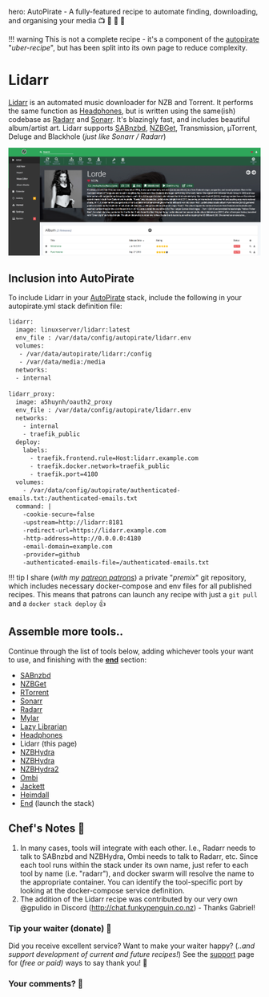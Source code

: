 hero: AutoPirate - A fully-featured recipe to automate finding, downloading, and organising your media 📺 🎥 🎵 📖

!!! warning
    This is not a complete recipe - it's a component of the [autopirate](/recipes/autopirate/) "_uber-recipe_", but has been split into its own page to reduce complexity.

# Lidarr

[Lidarr](https://lidarr.audio/) is an automated music downloader for NZB and Torrent. It performs the same function as [Headphones](/recipes/autopirate/headphones), but is written using the same(ish) codebase as [Radarr](/recipes/autopirate/radarr/) and [Sonarr](/recipes/autopirate/sonarr). It's blazingly fast, and includes beautiful album/artist art. Lidarr supports [SABnzbd](/recipes/autopirate/sabnzbd/), [NZBGet](/recipes/autopirate/nzbget/), Transmission, µTorrent, Deluge and Blackhole (_just like Sonarr / Radarr_)

![Lidarr Screenshot](../../images/lidarr.png)

## Inclusion into AutoPirate

To include Lidarr in your [AutoPirate](/recipes/autopirate/) stack, include the following in your autopirate.yml stack definition file:

````
lidarr:
  image: linuxserver/lidarr:latest
  env_file : /var/data/config/autopirate/lidarr.env
  volumes:
   - /var/data/autopirate/lidarr:/config
   - /var/data/media:/media
  networks:
  - internal

lidarr_proxy:
  image: a5huynh/oauth2_proxy
  env_file : /var/data/config/autopirate/lidarr.env
  networks:
    - internal
    - traefik_public
  deploy:
    labels:
      - traefik.frontend.rule=Host:lidarr.example.com
      - traefik.docker.network=traefik_public
      - traefik.port=4180
  volumes:
    - /var/data/config/autopirate/authenticated-emails.txt:/authenticated-emails.txt
  command: |
    -cookie-secure=false
    -upstream=http://lidarr:8181
    -redirect-url=https://lidarr.example.com
    -http-address=http://0.0.0.0:4180
    -email-domain=example.com
    -provider=github
    -authenticated-emails-file=/authenticated-emails.txt
````

!!! tip
    I share (_with my [patreon patrons](https://www.patreon.com/funkypenguin)_) a private "_premix_" git repository, which includes necessary docker-compose and env files for all published recipes. This means that patrons can launch any recipe with just a ```git pull``` and a ```docker stack deploy``` 👍

## Assemble more tools..

Continue through the list of tools below, adding whichever tools your want to use, and finishing with the **[end](/recipes/autopirate/end/)** section:

* [SABnzbd](/recipes/autopirate/sabnzbd.md)
* [NZBGet](/recipes/autopirate/nzbget.md)
* [RTorrent](/recipes/autopirate/rtorrent/)
* [Sonarr](/recipes/autopirate/sonarr/)
* [Radarr](/recipes/autopirate/radarr/)
* [Mylar](https://github.com/evilhero/mylar)
* [Lazy Librarian](/recipes/autopirate/lazylibrarian/)
* [Headphones](/recipes/autopirate/headphones/)
* Lidarr (this page)
* [NZBHydra](/recipes/autopirate/nzbhydra/)
* [NZBHydra](/recipes/autopirate/nzbhydra/)
* [NZBHydra2](/recipes/autopirate/nzbhydra2/)
* [Ombi](/recipes/autopirate/ombi/)
* [Jackett](/recipes/autopirate/jackett/)
* [Heimdall](/recipes/autopirate/heimdall/)
* [End](/recipes/autopirate/end/) (launch the stack)


## Chef's Notes 📓

1. In many cases, tools will integrate with each other. I.e., Radarr needs to talk to SABnzbd and NZBHydra, Ombi needs to talk to Radarr, etc. Since each tool runs within the stack under its own name, just refer to each tool by name (i.e. "radarr"), and docker swarm will resolve the name to the appropriate container. You can identify the tool-specific port by looking at the docker-compose service definition.
2. The addition of the Lidarr recipe was contributed by our very own @gpulido in Discord (http://chat.funkypenguin.co.nz) - Thanks Gabriel!

### Tip your waiter (donate) 👏

Did you receive excellent service? Want to make your waiter happy? (_..and support development of current and future recipes!_) See the [support](/support/) page for (_free or paid)_ ways to say thank you! 👏

### Your comments? 💬
